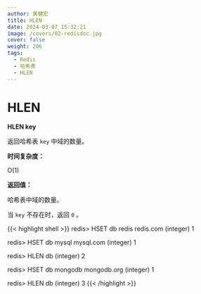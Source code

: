 ```yaml
---
author: 黄健宏
title: HLEN
date: 2024-03-07 15:32:21
image: /covers/02-redisdoc.jpg
cover: false
weight: 206
tags:
  - Redis
  - 哈希表
  - HLEN
---
```


# HLEN

**HLEN key**

返回哈希表 `key` 中域的数量。

**时间复杂度：**

O(1)

**返回值：**

哈希表中域的数量。

当 `key` 不存在时，返回 `0` 。

{{< highlight shell >}}
redis> HSET db redis redis.com
(integer) 1

redis> HSET db mysql mysql.com
(integer) 1

redis> HLEN db
(integer) 2

redis> HSET db mongodb mongodb.org
(integer) 1

redis> HLEN db
(integer) 3
{{< /highlight >}}